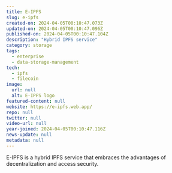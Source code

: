 ```yaml
---
title: E-IPFS
slug: e-ipfs
created-on: 2024-04-05T00:10:47.073Z
updated-on: 2024-04-05T00:10:47.096Z
published-on: 2024-04-05T00:10:47.104Z
description: "Hybrid IPFS service"
category: storage
tags:
  - enterprise
  - data-storage-management
tech:
  - ipfs
  - filecoin
image:
  url: null
  alt: E-IPFS logo
featured-content: null
website: https://e-ipfs.web.app/
repo: null
twitter: null
video-url: null
year-joined: 2024-04-05T00:10:47.116Z
news-update: null
metadata: null
---
```


E-IPFS is a hybrid IPFS service that embraces the advantages of decentralization and access security.
